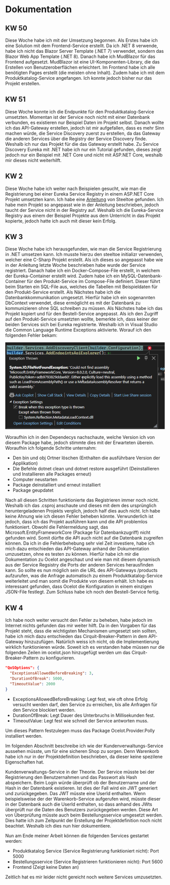 # Dokumentation

## KW 50

Diese Woche habe ich mit der Umsetzung begonnen. Als Erstes habe ich eine Solution mit dem Frontend-Service erstellt. Da ich .NET 8 verwende, habe ich nicht das Blazor Server Template (.NET 7) verwendet, sondern das Blazor Web App Template (.NET 8). Danach habe ich MudBlazor für das Frontend aufgesetzt. MudBlazor ist eine UI-Komponenten-Library, die das Erstellen von Benutzeroberflächen erleichtert. Im Frontend habe ich alle benötigten Pages erstellt (die meisten ohne Inhalt). Zudem habe ich mit dem Produktkatalog-Service angefangen. Ich konnte jedoch bisher nur das Projekt erstellen.

## KW 51
Diese Woche konnte ich die Endpunkte für den Produktkatalog-Service umsetzten. Momentan ist der Service noch nicht mit einer Datenbank verbunden, es existieren nur Beispiel Daten im Projekt selbst. Danach wollte ich das API-Gateway erstellen, jedoch ist mir aufgefallen, dass es mehr Sinn machen würde, die Service Discovery zuerst zu erstellen, da das Gateway die anderen Services über die Registry der Service Discovery finde. Weshalb ich nur das Projekt für die das Gateway erstellt habe. Zu Service Discovery Eureka mit .NET habe ich nur ein Tutorial gefunden, dieses zeigt jedoch nur ein Beispiel mit .NET Core und nicht mit ASP.NET Core, weshalb mir dieses nicht weiterhilft.

## KW 2
Diese Woche habe ich weiter nach Beispielen gesucht, wie man die Registrierung bei einer Eureka Service Registry in einem ASP.NET Core Projekt umsetzten kann. Ich habe eine [Anleitung](https://docs.steeltoe.io/guides/service-discovery/eureka.html?tabs=cli) von Steeltoe gefunden. Ich habe mein Projekt so angepasst wie in der Anleitung beschrieben, jedoch taucht der Service nicht in der Registry auf. Weshalb ich die Eureka-Service Registry aus einem der Beispiel Projekte aus dem Unterricht in das Projekt kopierte, jedoch hatte ich auch mit dieser kein Erfolg.

## KW 3
Diese Woche habe ich herausgefunden, wie man die Service Registrierung in .NET umsetzen kann.  Ich musste hierzu den steeltoe initializr verwenden, welcher eine C-Sharp Projekt erstellt. Als ich dieses so angepasst habe wie in der Anleitung letzte Woche beschrieben habe wurde der Service registriert. Danach habe ich ein Docker-Compose-File erstellt, in welchem der Eureka-Container erstellt wird. Zudem habe ich ein MySQL-Datenbank-Container für den Produkt-Service im Compose-File definiert. Dieser führt beim Starten ein SQL-File aus, welches die Tabellen mit Beispieldaten für den Produkt-Service erstellt. Als Nächstes habe ich die Datenbankkommunikation umgesetzt. Hierfür habe ich ein sogenannten DbContext verwendet, diese ermöglicht es mit der Datenbank zu kommunizieren ohne SQL schreiben zu müssen.
Als Nächstes habe ich das Projekt kopiert und für den Bestell-Service angepasst. Als ich den Zugriff auf den Produkt-Service umsetzten wollte, bemerkte ich, dass keiner der beiden Services sich bei Eureka registrierte. Weshalb ich in Visual Studio die Common Language Runtime Exceptions aktivierte. Worauf ich den folgenden Fehler bekam:

![Error](Images/error.png "Error")

Woraufhin ich in den Dependecys nachschaute, welche Version ich von diesem Package habe, jedoch stimmte dies mit der Erwarteten überein. Woraufhin ich folgende Schritte unternahm:

-	Den bin und obj Ortner löschen (Enthalten die ausführbare Version der Applikation)
-	Die Befehle dotnet clean und dotnet restore ausgeführt (Deinstallieren und Installieren alle Packages erneut)
-	Computer neustarten
- Package deinstalliert und erneut installiert
- Package geupdatet

Nach all diesen Schritten funktionierte das Registrieren immer noch nicht. Weshalb ich das .csproj anschaute und dieses mit dem des ursprünglich heruntergeladenen Projekts verglich, jedoch half dies auch nicht. Ich habe keine Ahnung wie ich diesen Fehler beheben könnte. Verwunderlich ist jedoch, dass ich das Projekt ausführen kann und die API problemlos funktioniert. Obwohl die Fehlermeldung sagt, das Microsoft.EntityFrameworkCore (Package für Datenbankzugriff) nicht gefunden wird. Somit dürfte die API auch nicht auf die Datenbank zugreifen können.
Da ich in die Fehlerbehebung sehr viel Zeit investiere, habe ich mich dazu entschieden das API-Gateway anhand der Dokumentation umzusetzen, ohne es testen zu können. Hierfür habe ich mir die Dokumentation zu Ocelot angeschaut und wie man mit diesem dynamisch aus der Service Regsistry die Ports der anderen Services herausfinden kann. So sollte es nun möglich sein die URL des API-Gateways /products aufzurufen, was die Anfrage automatisch zu einem Produktkatalog-Service weiterleitet und man somit die Produkte von diesem erhält. Ich habe es interessant gefunden, dass Ocelot die Konfiguration in einem einzigen JSON-File festlegt. Zum Schluss habe ich noch den Bestell-Service fertig.

## KW 4
Ich habe noch weiter versucht den Fehler zu beheben, habe jedoch im Internet nichts gefunden das mir weiter hilft. Da in den Vorgaben für das Projekt steht, dass die wichtigsten Mechanismen umgesetzt sein sollten, habe ich mich dazu entschieden das Cirquit-Breaker-Pattern in dem API-Gateway hinzuzufügen. Natürlich weiss ich nicht, ob die Implementierung wirklich funktionieren würde.  Soweit ich es verstanden habe müssen nur die folgenden Zeilen im ocelot.json hinzugefügt werden um das Cirquit-Breaker-Pattern zu konfigurieren.

```json
"QoSOptions": {
  "ExceptionsAllowedBeforeBreaking": 3,
  "DurationOfBreak": 5000,
  "TimeoutValue": 2000
}
```

-	ExceptionsAllowedBeforeBreaking:  Legt fest, wie oft ohne Erfolg versucht werden darf, den Service zu erreichen, bis alle Anfragen für den Service blockiert werden.
-	DurationOfBreak: Legt Dauer des Unterbruchs in Millisekunden fest.
-	TimeoutValue: Legt fest wie schnell der Service antworten muss.

Um dieses Pattern festzulegen muss das Package Ocelot.Provider.Polly installiert werden.

Im folgenden Abschnitt beschreibe ich wie der Kundenverwaltungs-Service aussehen müsste, um für eine sicheren Shop zu sorgen.
Denn Warenkorb habe ich nur in der Projektdefinition beschrieben, da dieser keine spezilene Eigenschaften hat.

Kundenverwaltungs-Service in der Theorie. Der Service müsste bei der Registrierung den Benutzernahmen und das Passwort als Hash abspeichern. Beim Login würde überprüft ob der Benutzername und der Hash in der Datenbank existieren. Ist dies der Fall wird ein JWT generiert und zurückgegeben. Das JWT müsste eine UserId enthalten. 
Wenn beispielsweise der der Warenkorb-Service aufgerufen wird, müsste dieser in der Datenbank auch die UserId enthalten, so dass anhand des JWts überprüft nur die Daten des Benutzers zurückgegeben werden. Diese Art von  Überprüfung müsste auch beim Bestellungsservice umgesetzt werden. Dies hatte ich zum Zeitpunkt der Erstellung der Projektdefinition noch nicht beachtet. Weshalb ich dies nun hier dokumentiere.

Nun am Ende meiner Arbeit können die folgenden Services gestartet werden:
- Produktkatalog Service (Service Registrierung funktioniert nicht): Port 5000
- Bestellungsservice (Service Registrieren funktionieren nicht): Port 5600
- Frontend (Zeigt keine Daten an)

Zeitlich hat es mir leider nicht gereicht noch weitere Services umzusetzten.